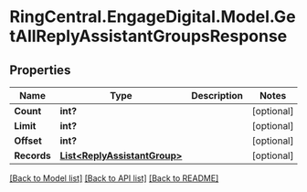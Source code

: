 # RingCentral.EngageDigital.Model.GetAllReplyAssistantGroupsResponse
## Properties

Name | Type | Description | Notes
------------ | ------------- | ------------- | -------------
**Count** | **int?** |  | [optional] 
**Limit** | **int?** |  | [optional] 
**Offset** | **int?** |  | [optional] 
**Records** | [**List&lt;ReplyAssistantGroup&gt;**](ReplyAssistantGroup.md) |  | [optional] 

[[Back to Model list]](../README.md#documentation-for-models) [[Back to API list]](../README.md#documentation-for-api-endpoints) [[Back to README]](../README.md)

